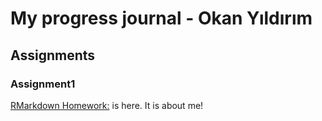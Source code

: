 # My progress journal - Okan Yıldırım

## Assignments

### Assignment1

[RMarkdown Homework:](https://pjournal.github.io/boun01-coronakykumre/rmarkdown1.html) is here. It is about me!
